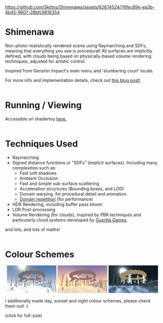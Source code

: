https://github.com/Skittss/Shimenawa/assets/62674524/76fec89e-ea3b-4b45-9607-28bfc9816354

# Shimenawa
Non-photo-realistically rendered scene using Raymarching and SDFs, meaning that everything you see is procedural! All surfaces are implicitly defined, with clouds being based on physically-based volume rendering techniques, adjusted for artistic control. 

Inspired from Genshin Impact's main menu and 'slumbering court' locale.

For more info and implementation details, check out [this blog post!]()
<br/><br/>

# Running / Viewing
Accessible on shadertoy [here.]()
<br/><br/>

# Techniques Used

- Raymarching
- Signed distance functions or "SDFs" (implicit surfaces). Including many complexities such as:
    -   Fast soft shadows
    -   Ambient Occlusion
    -   Fast and simple sub-surface scattering
    -   Acceleration structures (Bounding boxes, and LOD)
    -   Domain warping, for procedural detail and animation.
    -   [Domain repetition](http://iquilezles.org/articles/sdfrepetition/) (for performance)
- HDR Rendering, including buffer pass bloom
- LDR Post-processing
- Volume Rendering (for clouds), inspired by PBR techniques and particularly cloud systems developed by [Guerilla Games](https://www.guerrilla-games.com/read/the-real-time-volumetric-cloudscapes-of-horizon-zero-dawn).

and lots, and lots of maths!
<br/><br/>

# Colour Schemes
<p align="center", width="100%">
<img width="32%" src="renders/day_thumb.png">
<img width="32%" src="renders/sunset_thumb.png">
<img width="32%" src="renders/night_thumb.png">
</p>
I additionally made day, sunset and night colour schemes, please check them out! :)

(click for full-size)
